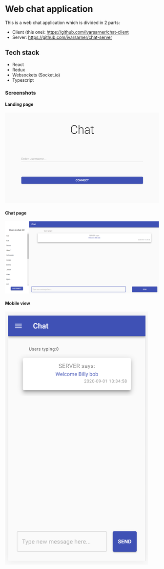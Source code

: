 # Web chat application

This is a web chat application which is divided in 2 parts:

- Client (this one): https://github.com/ivarsarner/chat-client
- Server: https://github.com/ivarsarner/chat-server

## Tech stack

- React
- Redux
- Websockets (Socket.io)
- Typescript

### Screenshots

#### Landing page

![Landingpage](/screenshots/chat_start.png)

#### Chat page

![Chatpage](/screenshots/chat_connected_large.png)

#### Mobile view

![Mobile](/screenshots/chat_connected_small.png)
